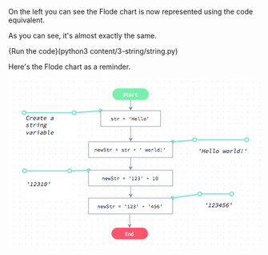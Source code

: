 On the left you can see the Flode chart is now represented using the code equivalent. 

As you can see, it's almost exactly the same. 

{Run the code}(python3 content/3-string/string.py)

Here's the Flode chart as a reminder.

![](content/3-string/string.png)
